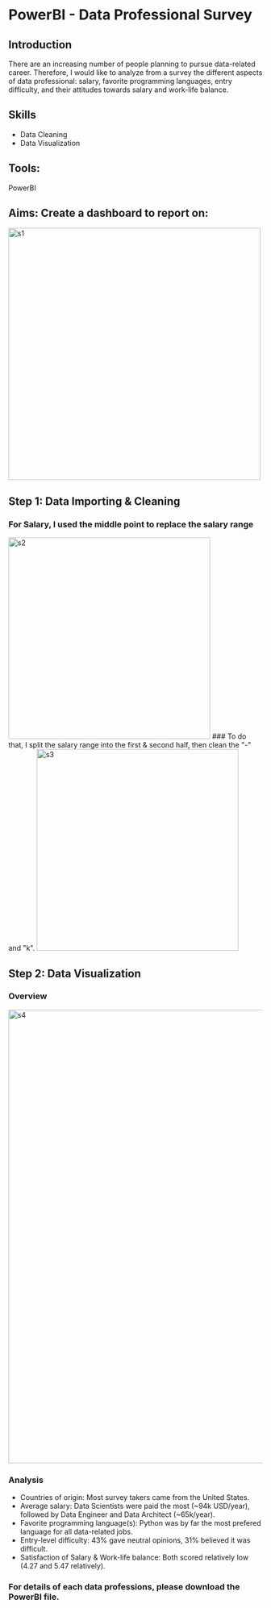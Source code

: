 # PowerBI - Data Professional Survey
## Introduction
  There are an increasing number of people planning to pursue data-related career. Therefore, I would like to analyze from a survey the different aspects of data professional: salary, favorite programming languages, entry difficulty, and their attitudes towards salary and work-life balance.
  
## Skills
- Data Cleaning
- Data Visualization

## Tools:
PowerBI

## Aims: Create a dashboard to report on:
<img width="500" alt="s1" src="https://user-images.githubusercontent.com/113321447/230007361-cc6e9468-028b-4103-8a62-5b830f13c47a.png">

## Step 1: Data Importing & Cleaning
### For Salary, I used the middle point to replace the salary range
<img width="400" alt="s2" src="https://user-images.githubusercontent.com/113321447/230008652-510ac879-b527-40ed-a36d-001465269e19.png">
### To do that, I split the salary range into the first & second half, then clean the "-" and "k". 
<img width="400" alt="s3" src="https://user-images.githubusercontent.com/113321447/230010171-4c504a00-dad8-4f72-b4b6-b55f296c94bd.png">

## Step 2: Data Visualization
### Overview
<img width="900" alt="s4" src="https://user-images.githubusercontent.com/113321447/230010895-218eb47a-a678-43d6-91a8-fd643fc96651.png">

### Analysis
- Countries of origin: Most survey takers came from the United States. 
- Average salary: Data Scientists were paid the most (~94k USD/year), followed by Data Engineer and Data Architect (~65k/year).
- Favorite programming language(s): Python was by far the most prefered language for all data-related jobs.
- Entry-level difficulty: 43% gave neutral opinions, 31% believed it was difficult.
- Satisfaction of Salary & Work-life balance: Both scored relatively low (4.27 and 5.47 relatively).

### For details of each data professions, please download the PowerBI file. 






